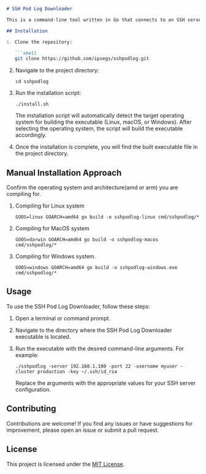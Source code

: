 ```markdown
# SSH Pod Log Downloader

This is a command-line tool written in Go that connects to an SSH server, interacts with Kubernetes using `kubectl`, and downloads logs from a specified pod.

## Installation

1. Clone the repository:

   ```shell
   git clone https://github.com/ipsegs/sshpodlog.git
   ```

2. Navigate to the project directory:
   ```shell
   cd sshpodlog
   ```

3. Run the installation script:
   ```shell
   ./install.sh
   ```

   The installation script will automatically detect the target operating system for building the executable (Linux, macOS, or Windows). After selecting the operating system, the script will build the executable accordingly.

4. Once the installation is complete, you will find the built executable file in the project directory.

## Manual Installation Approach
 Confirm the operating system and architecture(amd or arm) you are compiling for.

1. Compiling for Linux system
   ```shell
   GOOS=linux GOARCH=amd64 go build -o sshpodlog-linux cmd/sshpodlog/*
   ```
2. Compiling for MacOS system
   ```shell
   GOOS=darwin GOARCH=amd64 go build -o sshpodlog-macos cmd/sshpodlog/*
   ```
3. Compiling for Windows system.
   ```shell
   GOOS=windows GOARCH=amd64 go build -o sshpodlog-windows.exe cmd/sshpodlog/*
   ```

## Usage

To use the SSH Pod Log Downloader, follow these steps:

1. Open a terminal or command prompt.

2. Navigate to the directory where the SSH Pod Log Downloader executable is located.

3. Run the executable with the desired command-line arguments. For example:
   ```shell
   ./sshpodlog -server 192.168.1.100 -port 22 -username myuser -cluster production -key ~/.ssh/id_rsa
   ```

   Replace the arguments with the appropriate values for your SSH server configuration.

## Contributing

Contributions are welcome! If you find any issues or have suggestions for improvement, please open an issue or submit a pull request.

## License

This project is licensed under the [MIT License](LICENSE).
```